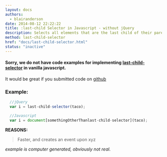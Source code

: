 ```yaml
---
layout: docs
authors:
  - blairanderson
date: 2014-08-12 22:22:22
title: :last-child Selector in Javascript - without jQuery
description: Selects all elements that are the last child of their parent.
method: last-child-selector
href: "docs/last-child-selector.html"
status: "inactive"
---
```


#### Sorry, we do not have code examples for implementing [last-child-selector](http://api.jquery.com/last-child-selector/) in vanilla javascript.

It would be great if you submitted code on [github](https://github.com/blairanderson/without-jquery/blob/master/docs/last-child-selector.md)

### Example:

```javascript
  //jQuery
  var i = last-child-selector(taco);

  //Javascript
  var i = document[somethingOtherThanlast-child-selector](taco);

```

**REASONS:**
> Faster, and creates an event upon xyz

*example is computer generated, obviously not real.*
